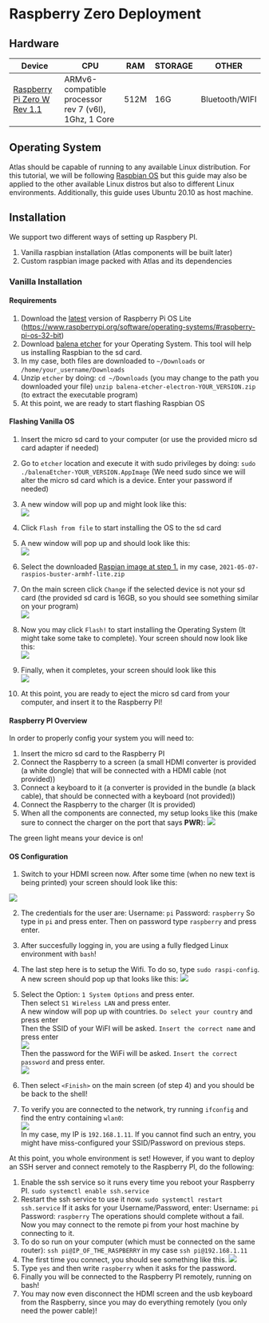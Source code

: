 # Raspberry Zero Deployment
## Hardware
| Device                      	| CPU                                                  	| RAM  	| STORAGE 	| OTHER 	|
|-----------------------------	|------------------------------------------------------	|------	|---------	|-------	|
| [Raspberry Pi Zero W Rev 1.1](https://thepihut.com/products/raspberry-pi-zero-wh-starter-kit) 	| ARMv6-compatible processor rev 7 (v6l), 1Ghz, 1 Core 	| 512M 	| 16G     	|Bluetooth/WIFI|


## Operating System
Atlas should be capable of running to any available Linux distribution.
For this tutorial, we will be following [Raspbian OS](https://www.raspbian.org/) but this guide may also be applied to the other 
available Linux distros but also to different Linux environments. Additionally, this guide uses Ubuntu 20.10 as host machine.

## Installation
We support two different ways of setting up Raspbery PI.
1.  Vanilla raspbian installation (Atlas components will be built later) 
2.  Custom raspbian image packed with Atlas and its dependencies

### Vanilla Installation
#### Requirements
1. Download the [latest](https://downloads.raspberrypi.org/raspios_lite_armhf/images/raspios_lite_armhf-2021-05-28/2021-05-07-raspios-buster-armhf-lite.zip) version of Raspberry Pi OS Lite (https://www.raspberrypi.org/software/operating-systems/#raspberry-pi-os-32-bit)
2. Download [balena etcher](https://www.balena.io/etcher/) for your Operating System. This tool will help us installing Raspbian to the sd card.
3. In my case, both files are downloaded to `~/Downloads` or `/home/your_username/Downloads`
4. Unzip `etcher` by doing:
    `cd ~/Downloads` (you may change to the path you downloaded your file)
    `unzip balena-etcher-electron-YOUR_VERSION.zip` (to extract the executable program)
5. At this point, we are ready to start flashing Raspbian OS

#### Flashing Vanilla OS
1. Insert the micro sd card to your computer (or use the provided micro sd card adapter if needed)
2. Go to `etcher` location and execute it with sudo privileges by doing:
`sudo ./balenaEtcher-YOUR_VERSION.AppImage` 
(We need sudo since we will alter the micro sd card which is a device. Enter your password if needed)
3. A new window will pop up and might look like this:  
![](https://raw.githubusercontent.com/dkarnikis/rpi_atlas_tutorial/main/etcher.png)  
4. Click `Flash from file` to start installing the OS to the sd card
5. A new window will pop up and should look like this:  
![](https://raw.githubusercontent.com/dkarnikis/rpi_atlas_tutorial/main/etcher_os.png)  
6. Select the downloaded [Raspian image at step 1.](#Requirements) in my case, `2021-05-07-raspios-buster-armhf-lite.zip`
7. On the main screen click `Change` if the selected device is not your sd card (the provided sd card is 16GB, so you should see something similar on your program)  
![](https://raw.githubusercontent.com/dkarnikis/rpi_atlas_tutorial/main/etcher.png)  
8. Now you may click `Flash!` to start installing the Operating System (It might take some take to complete).
Your screen should now look like this:  
![](https://raw.githubusercontent.com/dkarnikis/rpi_atlas_tutorial/main/etcher_flash.png)  
9. Finally, when it completes, your screen should look like this  
![](https://raw.githubusercontent.com/dkarnikis/rpi_atlas_tutorial/main/etcher_complete.png)

10. At this point, you are ready to eject the micro sd card from your computer, and insert it to the Raspberry PI!

#### Raspberry PI Overview
In order to properly config your system you will need to:
1. Insert the micro sd card to the Raspberry PI
2. Connect the Raspberry to a screen (a small HDMI converter is provided (a white dongle) that will be connected with a HDMI cable (not provided))
3. Connect a keyboard to it (a converter is provided in the bundle (a black cable), that should be connected with a keyboard (not provided))
4. Connect the Raspberry to the charger (It is provided)
5. When all the components are connected, my setup looks like this (make sure to connect the charger on the port that says **PWR**):
![](https://raw.githubusercontent.com/dkarnikis/rpi_atlas_tutorial/main/rpi.png)

The green light means your device is on!

#### OS Configuration
1. Switch to your HDMI screen now. After some time (when no new text is being printed) your screen should look like this:

![](https://raw.githubusercontent.com/dkarnikis/rpi_atlas_tutorial/main/screen.jpg)

2. The credentials for the user are:
Username: `pi`
Password: `raspberry`
So type in `pi` and press enter. Then on password type `raspberry` and press enter.
3. After succesfully logging in, you are using a fully fledged Linux environment with `bash`!
4. The last step here is to setup the Wifi. To do so, type 
`sudo raspi-config`. 
A new screen should pop up that looks like this:
![](https://raw.githubusercontent.com/dkarnikis/rpi_atlas_tutorial/main/raspi.jpg)

5. Select the Option: `1 System Options` and press enter.  
Then select `S1 Wireless LAN` and press enter.  
A new window will pop up with countries. `Do select your country` and press enter  
Then the SSID of your WiFI will be asked. `Insert the correct name` and press enter  
![](https://raw.githubusercontent.com/dkarnikis/rpi_atlas_tutorial/main/ssid.png)  
Then the password for the WiFi will be asked. `Insert the correct password` and press enter.  
![](https://raw.githubusercontent.com/dkarnikis/rpi_atlas_tutorial/main/pass.jpg)  
6. Then select `<Finish>` on the main screen (of step 4) and you should be be back to the shell!
7. To verify you are connected to the network, try running `ifconfig` and find the entry containing `wlan0`:  
![](https://raw.githubusercontent.com/dkarnikis/rpi_atlas_tutorial/main/wlan0.png)  
In my case, my IP is `192.168.1.11`. 
If you cannot find such an entry, you might have miss-configured your SSID/Password on previous steps.

At this point, you whole environment is set! However, if you want to deploy an SSH server and connect remotely to the Raspberry PI,
do the following:
1. Enable the ssh service so it runs every time you reboot your Raspberry PI. 
`sudo systemctl enable ssh.service`
2. Restart the ssh service to use it now.
`sudo systemctl restart ssh.service`
If it asks for your Username/Password, enter:
Username: `pi`
Password: `raspberry`
The operations should complete without a fail.
Now you may connect to the remote pi from your host machine by connecting to it. 
3. To do so run on your computer (which must be connected on the same router):
`ssh pi@IP_OF_THE_RASPBERRY` in my case 
`ssh pi@192.168.1.11`
4. The first time you connect, you should see something like this.
![](https://raw.githubusercontent.com/dkarnikis/rpi_atlas_tutorial/main/ssh.png)
5. Type `yes` and then write `raspberry` when it asks for the password.
6. Finally you will be connected to the Raspberry PI remotely, running on bash!
7. You may now even disconnect the HDMI screen and the usb keyboard from the Raspberry, since you may do everything remotely (you only need the power cable)!
